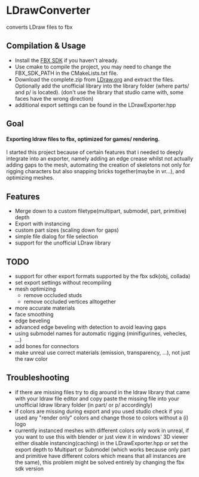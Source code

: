 # LDrawConverter
converts LDraw files to fbx


## Compilation & Usage
- Install the [FBX SDK](https://www.autodesk.com/developer-network/platform-technologies/fbx-sdk-2020-2) if you haven't already.
- Use cmake to compile the project, you may need to change the FBX_SDK_PATH in the CMakeLists.txt file.
- Download the complete.zip from [LDraw.org](https://www.ldraw.org/part-updates) and extract the files. Optionally add the unofficial library into the library folder (where parts/ and p/ is located).
(don't use the library that studio came with, some faces have the wrong direction)
- additional export settings can be found in the LDrawExporter.hpp

## Goal
#### Exporting ldraw files to fbx, optimized for games/ rendering.
I started this project because of certain features that i needed to deeply integrate into an exporter, namely adding an edge crease whilst not actually adding gaps to the mesh, automating the creation of skeletons not only for rigging characters but also snapping bricks together(maybe in vr...), and optimizing meshes.

## Features
- Merge down to a custom filetype(multipart, submodel, part, primitive) depth 
- Export with instancing
- custom part sizes (scaling down for gaps)
- simple file dialog for file selection
- support for the unofficial LDraw library

## TODO
- support for other export formats supported by the fbx sdk(obj, collada)
- set export settings without recompiling
- mesh optimizing
  - remove occluded studs
  - remove occluded vertices alltogether
- more accurate materials
- face smoothing
- edge beveling
- advanced edge beveling with detection to avoid leaving gaps
- using submodel names for automatic rigging (minifigurines, vehecles, ...)
- add bones for connectors
- make unreal use correct materials (emission, transparency, ...), not just the raw color

## Troubleshooting
- if there are missing files try to dig around in the ldraw library that came with your ldraw file editor and copy paste the missing file into your unofficial ldraw library folder (in part/ or p/ accordingly)
- if colors are missing during export and you used studio check if you used any "render only" colors and change those to colors without a (i) logo
- currently instanced meshes with different colors only work in unreal, if you want to use this with blender or just view it in windows' 3D viewer either disable instancing(caching) in the LDrawExporter.hpp or set the export depth to Multipart or Submodel (which works because only part and primitive have different colors which means that all instances are the same), this problem might be solved entirely by changing the fbx sdk version

